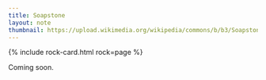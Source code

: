 ```yaml
---
title: Soapstone
layout: note
thumbnail: https://upload.wikimedia.org/wikipedia/commons/b/b3/Soapstone_%28Speckstein%29_-_several_colored_samples.jpg
---
```

{% include rock-card.html rock=page %}

Coming soon.
